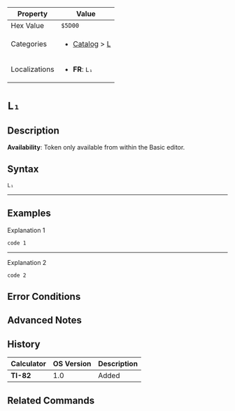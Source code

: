 | Property      | Value |
|---------------|-------|
| Hex Value     | `$5D00`|
| Categories    | <ul><li>[Catalog](../categories/Catalog.md) > [L](../categories/Catalog.md#L)</li></ul> |
| Localizations | <ul><li><b>FR</b>: `L₁`</li></ul> |

# `L₁`

## Description



<b>Availability</b>: Token only available from within the Basic editor.

## Syntax
`L₁`

<hr>

## Examples

Explanation 1
```ti-basic
code 1
```
---
Explanation 2
```ti-basic
code 2
```

## Error Conditions


## Advanced Notes


## History
| Calculator | OS Version | Description |
|------------|------------|-------------|
| <b>TI-82</b> | 1.0 | Added

## Related Commands

    